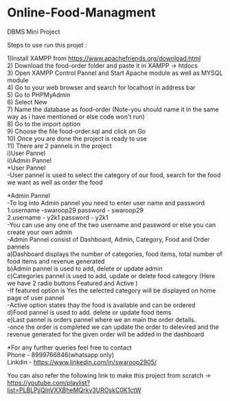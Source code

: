# Online-Food-Managment
DBMS Mini Project



Steps to use run this projet : 

1)Install XAMPP from https://www.apachefriends.org/download.html<br />
2) Download the food-order folder and paste it in XAMPP -> htdocs<br />
3) Open XAMPP Control Pannel and Start Apache module as well as MYSQL module<br />
4) Go to your web browser and search for localhost in address bar<br />
5) Go to PHPMyAdmin<br />
6) Select New<br />
7) Name the database as food-order (Note-you should name it in the same way as i have mentioned or else code won't run)<br />
8) Go to the import option<br />
9) Choose the file food-order.sql and click on Go<br />
10) Once you are done the project is ready to use<br />
11) There are 2 pannels in the project <br />
        i)User Pannel<br />
        ii)Admin Pannel<br />
*User Pannel<br />
-User pannel is used to select the category of our food, search for the food we want as well as order the food<br />

*Admin Pannel<br />
-To log into Admin pannel you need to enter user name and password <br />
        1.username -swaroop29 password - swaroop29<br />
        2.username - y2k1 password - y2k1<br />
-You can use any one of the two username and password or else you can create your own admin  <br />
-Admin Pannel consist of Dashboard, Admin, Category, Food and Order pannels  <br />
a)Dashboard displays the number of categories, food items, total number of food items and revenue generated<br />
b)Admin pannel is used to add, delete or update admin<br />
c)Categories pannel is used to add, update or delete food category (Here we have 2 radio buttons Featured and Active )<br />
        -If featured option is Yes the selected category will be displayed on home page of user pannel<br />
        -Active option states thay the food is available and can be ordered<br />
d)Food pannel is used to add. delete or update food items<br />
e)Last pannel is orders pannel where we an main the order details.<br />
    -once the order is completed we can update the order to delevired and the revenue generated for the given order will be added in the dashboard<br />
    
*For any further queries feel free to contact<br />
Phone - 8999766846(whatsapp only)<br />
Linkdin - https://www.linkedin.com/in/swaroop2905/<br />

You can also refer the following link to make this project from scratch -> https://youtube.com/playlist?list=PLBLPjjQlnVXXBheMQrkv3UROskC0K1ctW <br />
